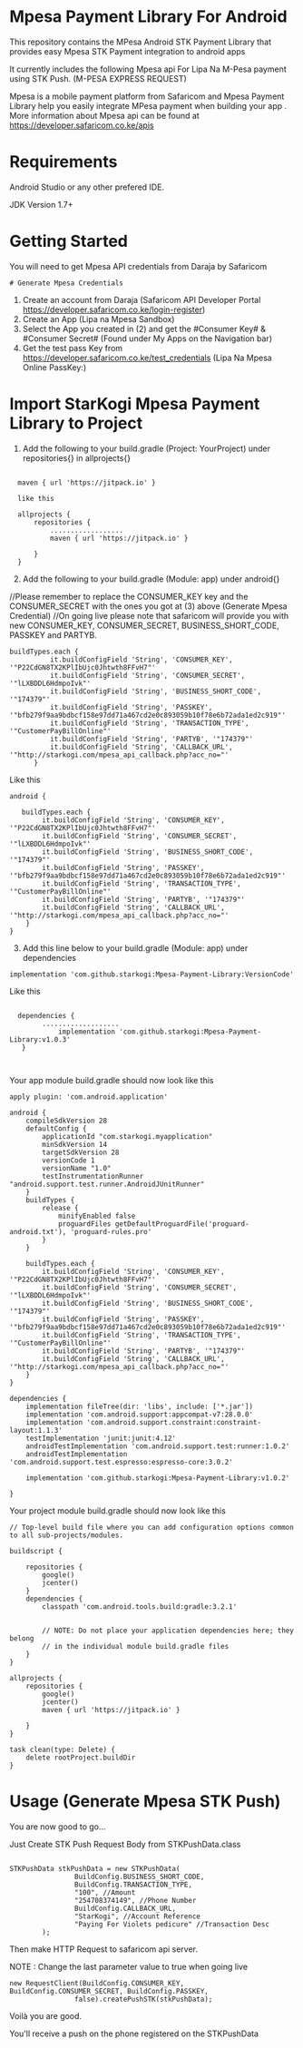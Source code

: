 # Mpesa Payment Library For Android
This repository contains the MPesa Android STK Payment Library that provides easy Mpesa STK Payment integration to android apps 

It currently includes the following Mpesa api
  For Lipa Na M-Pesa payment using STK Push. (M-PESA EXPRESS REQUEST)

Mpesa is a mobile payment platform from Safaricom and Mpesa Payment Library help you easily integrate MPesa payment when building your app . More information about Mpesa api can be found at https://developer.safaricom.co.ke/apis

# Requirements

Android Studio or any other prefered IDE.

JDK Version 1.7+

# Getting Started

You will need to get Mpesa API credentials from Daraja by Safaricom

	# Generate Mpesa Credentials
1. Create an account from Daraja (Safaricom API Developer Portal https://developer.safaricom.co.ke/login-register)
2. Create an App (Lipa na Mpesa Sandbox)
3. Select the App you created in (2) and get the #Consumer Key#	& #Consumer Secret#	 (Found under My Apps on the Navigation bar)
4. Get the test pass Key from https://developer.safaricom.co.ke/test_credentials (Lipa Na Mpesa Online PassKey:)

# Import StarKogi Mpesa Payment Library to Project

1. Add the following to your build.gradle (Project: YourProject) under repositories{} in allprojects{}
```

  maven { url 'https://jitpack.io' }
  
  like this 
  
  allprojects {
      repositories {
          ..................
          maven { url 'https://jitpack.io' }

      }
  }
```

2. Add the following to your build.gradle (Module: app) under android{}

//Please remember to replace the CONSUMER_KEY key and the CONSUMER_SECRET with the ones you got at (3) above (Generate Mpesa Credential)
//On going live please note that safaricom will provide you with new CONSUMER_KEY, CONSUMER_SECRET, BUSINESS_SHORT_CODE, PASSKEY and PARTYB.

```
buildTypes.each {
          it.buildConfigField 'String', 'CONSUMER_KEY', '"P22CdGN8TX2KPlIbUjc0Jhtwth8FFvH7"'
          it.buildConfigField 'String', 'CONSUMER_SECRET', '"lLXBDDL6HdmpoIvk"'
          it.buildConfigField 'String', 'BUSINESS_SHORT_CODE', '"174379"'
          it.buildConfigField 'String', 'PASSKEY', '"bfb279f9aa9bdbcf158e97dd71a467cd2e0c893059b10f78e6b72ada1ed2c919"'
          it.buildConfigField 'String', 'TRANSACTION_TYPE', '"CustomerPayBillOnline"'
          it.buildConfigField 'String', 'PARTYB', '"174379"'
          it.buildConfigField 'String', 'CALLBACK_URL', '"http://starkogi.com/mpesa_api_callback.php?acc_no="'
      }
  ```
    
Like this 

```
android {

   buildTypes.each {
        it.buildConfigField 'String', 'CONSUMER_KEY', '"P22CdGN8TX2KPlIbUjc0Jhtwth8FFvH7"'
        it.buildConfigField 'String', 'CONSUMER_SECRET', '"lLXBDDL6HdmpoIvk"'
        it.buildConfigField 'String', 'BUSINESS_SHORT_CODE', '"174379"'
        it.buildConfigField 'String', 'PASSKEY', '"bfb279f9aa9bdbcf158e97dd71a467cd2e0c893059b10f78e6b72ada1ed2c919"'
        it.buildConfigField 'String', 'TRANSACTION_TYPE', '"CustomerPayBillOnline"'
        it.buildConfigField 'String', 'PARTYB', '"174379"'
        it.buildConfigField 'String', 'CALLBACK_URL', '"http://starkogi.com/mpesa_api_callback.php?acc_no="'
    }
}
```

3. Add this line below to your build.gradle (Module: app) under dependencies
 
 ```
implementation 'com.github.starkogi:Mpesa-Payment-Library:VersionCode'

```

Like this

```

  dependencies {
        ...................
	        implementation 'com.github.starkogi:Mpesa-Payment-Library:v1.0.3'
   }

    
 ```
 
Your app module build.gradle should now look like this

```
apply plugin: 'com.android.application'

android {
    compileSdkVersion 28
    defaultConfig {
        applicationId "com.starkogi.myapplication"
        minSdkVersion 14
        targetSdkVersion 28
        versionCode 1
        versionName "1.0"
        testInstrumentationRunner "android.support.test.runner.AndroidJUnitRunner"
    }
    buildTypes {
        release {
            minifyEnabled false
            proguardFiles getDefaultProguardFile('proguard-android.txt'), 'proguard-rules.pro'
        }
    }

    buildTypes.each {
        it.buildConfigField 'String', 'CONSUMER_KEY', '"P22CdGN8TX2KPlIbUjc0Jhtwth8FFvH7"'
        it.buildConfigField 'String', 'CONSUMER_SECRET', '"lLXBDDL6HdmpoIvk"'
        it.buildConfigField 'String', 'BUSINESS_SHORT_CODE', '"174379"'
        it.buildConfigField 'String', 'PASSKEY', '"bfb279f9aa9bdbcf158e97dd71a467cd2e0c893059b10f78e6b72ada1ed2c919"'
        it.buildConfigField 'String', 'TRANSACTION_TYPE', '"CustomerPayBillOnline"'
        it.buildConfigField 'String', 'PARTYB', '"174379"'
        it.buildConfigField 'String', 'CALLBACK_URL', '"http://starkogi.com/mpesa_api_callback.php?acc_no="'
    }
}

dependencies {
    implementation fileTree(dir: 'libs', include: ['*.jar'])
    implementation 'com.android.support:appcompat-v7:28.0.0'
    implementation 'com.android.support.constraint:constraint-layout:1.1.3'
    testImplementation 'junit:junit:4.12'
    androidTestImplementation 'com.android.support.test:runner:1.0.2'
    androidTestImplementation 'com.android.support.test.espresso:espresso-core:3.0.2'

    implementation 'com.github.starkogi:Mpesa-Payment-Library:v1.0.2'

}
```

Your project module build.gradle should now look like this


```
// Top-level build file where you can add configuration options common to all sub-projects/modules.

buildscript {
    
    repositories {
        google()
        jcenter()
    }
    dependencies {
        classpath 'com.android.tools.build:gradle:3.2.1'
        

        // NOTE: Do not place your application dependencies here; they belong
        // in the individual module build.gradle files
    }
}

allprojects {
    repositories {
        google()
        jcenter()
        maven { url 'https://jitpack.io' }

    }
}

task clean(type: Delete) {
    delete rootProject.buildDir
}

```

# Usage (Generate Mpesa STK Push)
You are now good to go...

Just Create STK Push Request Body from STKPushData.class

```

STKPushData stkPushData = new STKPushData(
                BuildConfig.BUSINESS_SHORT_CODE,
                BuildConfig.TRANSACTION_TYPE,
                "100", //Amount
                "254708374149", //Phone Number
                BuildConfig.CALLBACK_URL,
                "StarKogi", //Account Reference
                "Paying For Violets pedicure" //Transaction Desc
        );

```
Then make HTTP Request to safaricom api server.

NOTE : Change the last parameter value to true when going live
   
```   
new RequestClient(BuildConfig.CONSUMER_KEY, BuildConfig.CONSUMER_SECRET, BuildConfig.PASSKEY,
                false).createPushSTK(stkPushData);
```
Voilà you are good.

You'll receive a push on the phone registered on the STKPushData



